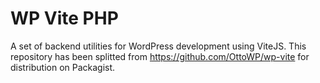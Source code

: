 # WP Vite PHP

A set of backend utilities for WordPress development using ViteJS. This repository has been splitted from https://github.com/OttoWP/wp-vite for distribution on Packagist.